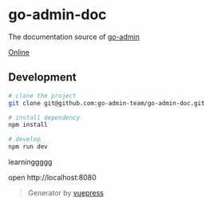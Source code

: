 # go-admin-doc

The documentation source of [go-admin](https://github.com/go-admin-team/go-admin)

[Online](https://go-admin-team.github.io/go-admin-doc)

## Development

```bash
# clone the project
git clone git@github.com:go-admin-team/go-admin-doc.git

# install dependency
npm install

# develop
npm run dev
```
 learninggggg
 
open http://localhost:8080

> Generator by [vuepress](https://github.com/vuejs/vuepress)
